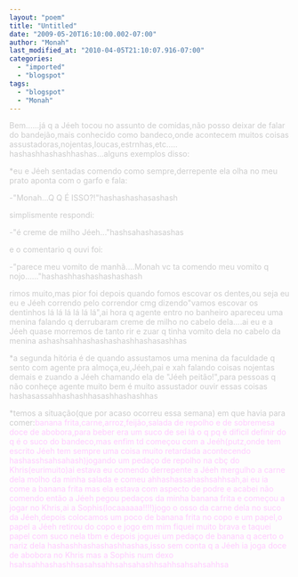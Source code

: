 ```yaml
---
layout: "poem"
title: "Untitled"
date: "2009-05-20T16:10:00.002-07:00"
author: "Monah"
last_modified_at: "2010-04-05T21:10:07.916-07:00"
categories:
  - "imported"
  - "blogspot"
tags:
  - "blogspot"
  - "Monah"
---
```


<span style="color:#cccccc;">Bem......já q a Jéeh tocou no assunto de comidas,não posso deixar de falar do bandejão,mais conhecido como bandeco,onde acontecem muitos coisas assustadoras,nojentas,loucas,estrnhas,etc..... hashashhashashhashas...alguns exemplos disso:

<span style="color:#cccccc;">

<span style="color:#cccccc;">

<span style="color:#cccccc;">

<span style="color:#cccccc;">

<span style="color:#cccccc;">*eu e Jéeh sentadas comendo como sempre,derrepente ela olha no meu prato aponta com o garfo e fala:

<span style="color:#cccccc;">-"Monah...Q Q É ISSO?!"hashashashasashash

<span style="color:#cccccc;">simplismente respondi:

<span style="color:#cccccc;">-"é creme de milho Jéeh..."hashsahashasashas

<span style="color:#cccccc;">e o comentario q ouvi foi:

<span style="color:#cccccc;">-"parece meu vomito de manhã....Monah vc ta comendo meu vomito q nojo......"hashashhashashashashash

<span style="color:#cccccc;">rimos muito,mas pior foi depois quando fomos escovar os dentes,ou seja eu eu e Jéeh correndo pelo correndor cmg dizendo"vamos escovar os dentinhos lá lá lá lá lá lá",ai hora q agente entro no banheiro apareceu uma menina falando q derrubaram creme de milho no cabelo dela....ai eu e a Jéeh quase morremos de tanto rir e zuar q tinha vomito dela no cabelo da menina ashashsahhashashashashhashasashhas

<span style="color:#cccccc;">

<span style="color:#cccccc;">

<span style="color:#cccccc;">

<span style="color:#cccccc;">*a segunda hitória é de quando assustamos uma menina da faculdade q sento com agente pra almoça,eu,Jéeh,pai e xah falando coisas nojentas demais e zuando a Jéeh chamando ela de "Jéeh peitão!",para pessoas q não conheçe agente muito bem é muito assustador ouvir essas coisas hashasassahhashashhasashhashashhas

<span style="color:#cccccc;">

<span style="color:#cccccc;">

<span style="color:#cccccc;">

<span style="color:#cccccc;">*temos a situação(que por acaso ocorreu essa semana) em que havia para comer:<span style="color:#ffccff;">banana frita,carne,arroz,feijão,salada de repolho e de sobremesa doce de abobora,para beber era um suco de sei lá o q pq é dificil definir do q é o suco do bandeco,mas enfim td começou com a Jeéh(putz,onde tem escrito Jéeh tem sempre uma coisa muito retardada acontecendo hashasshsahsahash)jogando um pedaço de repolho na cbç do Khris(eurimuito)ai estava eu comendo derrepente a Jéeh mergulho a carne dela molho da minha salada e comeu ahhashassahashsahhsah,ai eu ia come a banana frita mas ela estava com aspecto de podre e acabei não comendo então a Jéeh pegou pedaços da minha banana frita e começou a jogar no Khris,ai a Sophis(locaaaaaa!!!!)jogo o osso da carne dela no suco da Jéeh,depois colocamos um poco de banana frita no copo e um papel,o papel a Jéeh retirou do copo e jogo em mim fiquei muito brava e taquei papel com suco nela tbm e depois joguei um pedaço de banana q acerto o nariz dela hashashhashashashhashas,isso sem conta q a Jéeh ia joga doce de abobora no Khris mas a Sophis num dexo hsahsahhashashhsasahsahhsahsahashhsahhsahsahsahhsa